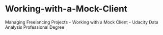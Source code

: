 # Working-with-a-Mock-Client
Managing Freelancing Projects - Working with a Mock Client - Udacity Data Analysis Professional Degree
